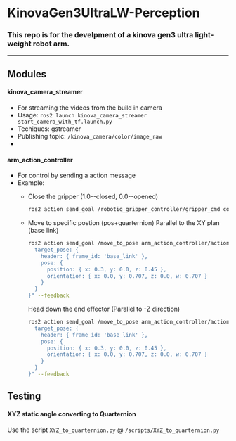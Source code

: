 # KinovaGen3UltraLW-Perception
### This repo is for the develpment of a kinova gen3 ultra light-weight robot arm.
---
## Modules
#### kinova_camera_streamer
- For streaming the videos from the build in camera
- Usage: `ros2 launch kinova_camera_streamer start_camera_with_tf.launch.py`
- Techiques: gstreamer
- Publishing topic: `/kinova_camera/color/image_raw`
- 
#### arm_action_controller
- For control by sending a action message
- Example:
  - Close the gripper (1.0--closed, 0.0--opened)
    ```bash 
    ros2 action send_goal /robotiq_gripper_controller/gripper_cmd control_msgs/action/GripperCommand "{command:{position: 1.0, max_effort: 100.0}}"
    ```

  - Move to specific postion (pos+quarternion)
    Parallel to the XY plan (base link)
    ```bash 
    ros2 action send_goal /move_to_pose arm_action_controller/action/MoveToPose "{
      target_pose: {
        header: { frame_id: 'base_link' },
        pose: {
          position: { x: 0.3, y: 0.0, z: 0.45 },
          orientation: { x: 0.0, y: 0.707, z: 0.0, w: 0.707 }
        }
      }
    }" --feedback 
    ```
    Head down the end effector (Parallel to -Z direction)
    ```bash 
    ros2 action send_goal /move_to_pose arm_action_controller/action/MoveToPose "{
      target_pose: {
        header: { frame_id: 'base_link' },
        pose: {
          position: { x: 0.3, y: 0.0, z: 0.45 },
          orientation: { x: 0.0, y: 0.707, z: 0.0, w: 0.707 }
        }
      }
    }" --feedback 
    ```

## Testing
#### XYZ static angle converting to Quarternion
Use the script `XYZ_to_quarternion.py` @ `/scripts/XYZ_to_quarternion.py` 
